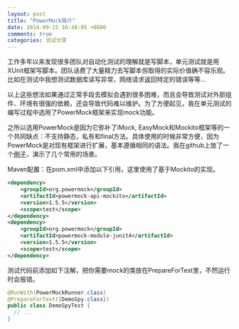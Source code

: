 ```yaml
---
layout: post
title: "PowerMock简介"
date: 2014-09-15 16:48:05 +0800
comments: true
categories: 测试分享
---
```

工作多年以来发现很多团队对自动化测试的理解就是写脚本，单元测试就是用XUnit框架写脚本。团队话费了大量精力去写脚本但取得的实际价值确不容乐观。比如在测试中我想测试数据库读写异常，网络请求返回特定的错误等等...

<!--more-->
以上这些想法如果通过正常手段去模拟会遇到很多困难，而且会导致测试对外部组件、环境有很强的依赖，还会导致代码难以维护。为了方便起见，我在单元测试的编写过程中选用了PowerMock框架来实现mock功能。

之所以选用PowerMock是因为它弥补了iMock, EasyMock和Mockito框架等的一个共同缺点：不支持静态，私有和final方法。具体使用的时候非常方便，因为PowerMock是对现有框架进行扩展，基本遵循相同的语法。我在github上放了一个[例子][1]，演示了几个常用的场景。

Maven配置：在pom.xml中添加以下引用，这里使用了基于Mockito的实现。
```xml
<dependency>
    <groupId>org.powermock</groupId>
    <artifactId>powermock-api-mockito</artifactId>
    <version>1.5.5</version>
    <scope>test</scope>
</dependency>
<dependency>
    <groupId>org.powermock</groupId>
    <artifactId>powermock-module-junit4</artifactId>
    <version>1.5.5</version>
    <scope>test</scope>
</dependency>
```

测试代码前添加如下注解，把你需要mock的类放在PrepareForTest里，不然运行时会报错。
```java
@RunWith(PowerMockRunner.class)
@PrepareForTest({DemoSpy.class})
public class DemoSpyTest {
  // ...
}
```

[1]: https://github.com/yingl/PowerMockDemo